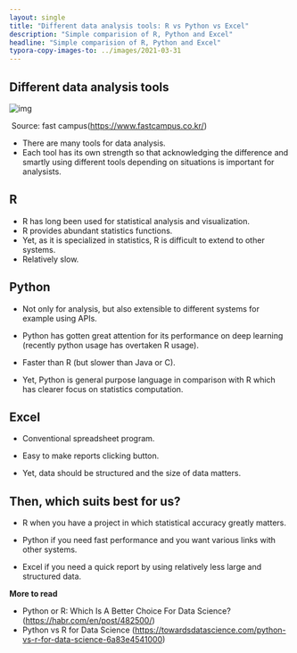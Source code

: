 ```yaml
---
layout: single
title: "Different data analysis tools: R vs Python vs Excel"
description: "Simple comparision of R, Python and Excel"
headline: "Simple comparision of R, Python and Excel"
typora-copy-images-to: ../images/2021-03-31
---
```





## Different data analysis tools

![img](file:///C:/Users/smood/AppData/Local/Temp/msohtmlclip1/01/clip_image002.jpg)

​											                      Source: fast campus(https://www.fastcampus.co.kr/)

* There are many tools for data analysis. 
* Each tool has its own strength so that acknowledging the difference and smartly using different tools depending on situations is important for analysists.

 
## R

* R has long been used for statistical analysis and visualization.
* R provides abundant statistics functions.
* Yet, as it is specialized in statistics, R is difficult to extend to other systems.
* Relatively slow.

 
## Python

* Not only for analysis, but also extensible to different systems for example using APIs.

* Python has gotten great attention for its performance on deep learning (recently python usage has overtaken R usage).

* Faster than R (but slower than Java or C).

* Yet, Python is general purpose language in comparison with R which has clearer focus on statistics computation.

 

## Excel

* Conventional spreadsheet program.

* Easy to make reports clicking button.

* Yet, data should be structured and the size of data matters.

 

## Then, which suits best for us?

* R when you have a project in which statistical accuracy greatly matters.

* Python if you need fast performance and you want various links with other systems.

* Excel if you need a quick report by using relatively less large and structured data.

 

**More to read**
- Python or R: Which Is A Better Choice For Data Science? (https://habr.com/en/post/482500/)
- Python vs R for Data Science (https://towardsdatascience.com/python-vs-r-for-data-science-6a83e4541000)
